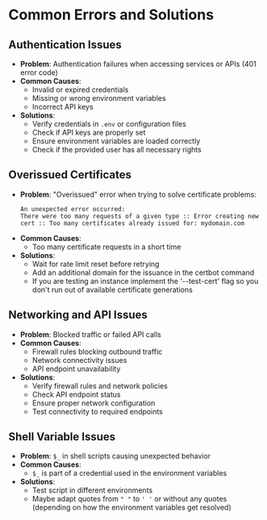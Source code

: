 # Common Errors and Solutions

## Authentication Issues
- **Problem**: Authentication failures when accessing services or APIs (401 error code)
- **Common Causes**:
  - Invalid or expired credentials
  - Missing or wrong environment variables
  - Incorrect API keys
- **Solutions**:
  - Verify credentials in `.env` or configuration files
  - Check if API keys are properly set
  - Ensure environment variables are loaded correctly
  - Check if the provided user has all necessary rights

## Overissued Certificates
- **Problem**: "Overissued" error when trying to solve certificate problems: 
    ```
    An unexpected error occurred:
    There were too many requests of a given type :: Error creating new cert :: Too many certificates already issued for: mydomain.com
    ```
- **Common Causes**:
  - Too many certificate requests in a short time
- **Solutions**:
  - Wait for rate limit reset before retrying
  - Add an additional domain for the issuance in the certbot command
  - If you are testing an instance implement the '--test-cert' flag so you don't run out of available certificate generations

## Networking and API Issues
- **Problem**: Blocked traffic or failed API calls
- **Common Causes**:
  - Firewall rules blocking outbound traffic
  - Network connectivity issues
  - API endpoint unavailability
- **Solutions**:
  - Verify firewall rules and network policies
  - Check API endpoint status
  - Ensure proper network configuration
  - Test connectivity to required endpoints

## Shell Variable Issues
- **Problem**: `$_` in shell scripts causing unexpected behavior
- **Common Causes**:
  - `$_` is part of a credential used in the environment variables
- **Solutions**:
  - Test script in different environments
  - Maybe adapt quotes from `" "` to `' '` or without any quotes (depending on how the environment variables get resolved)